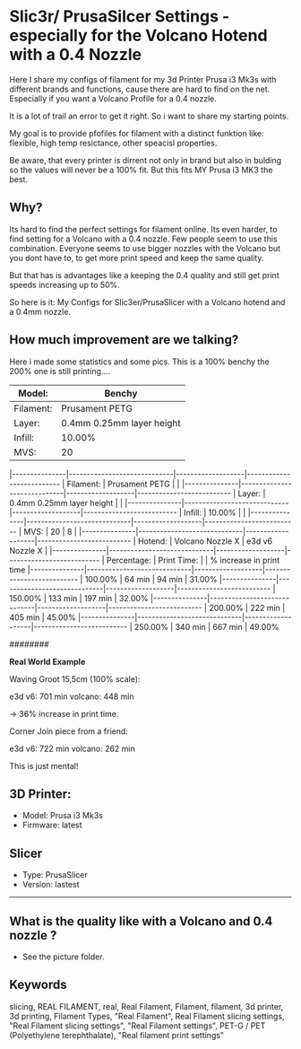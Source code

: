 # Slic3r/ PrusaSilcer Settings - especially for the Volcano Hotend with a 0.4 Nozzle

Here I share my configs of filament for my 3d Printer Prusa i3 Mk3s with different brands and functions, cause there are hard to find on the net. Especially if you want a Volcano Profile for a 0.4 nozzle.

It is a lot of trail an error to get it right. So i want to share my starting points.

My goal is to provide pfofiles for filament with a distinct funktion like: flexible, high temp resictance, other speacisl properties.

Be aware, that every printer is dirrent not only in brand but also in bulding so the values will never be a 100% fit. But this fits MY Prusa i3 MK3 the best.

## Why?

Its hard to find the perfect settings for filament online. Its even harder, to find setting for a Volcano with a 0.4 nozzle. Few people seem to use this combination. Everyone seems to use bigger nozzles with the Volcano but you dont have to, to get more print speed and keep the same quality.

But that has is advantages like a keeping the 0.4 quality and still get print speeds increasing up to 50%.

So here is it: My Configs for Slic3er/PrusaSlicer with a Volcano hotend and a 0.4mm nozzle. 

## How much improvement are we talking?

Here i made some statistics and some pics. This is a 100% benchy the 200% one is still printing....


| Model:  | Benchy |
| ------------- | ------------- |
|  Filament:  | Prusament PETG |
|  Layer:       |  0.4mm 0.25mm layer height  |
|  Infill:      |  10.00%                     | 
|  MVS:         |  20                         |  8 |

|---------------|-----------------------------|-------------------|--------------------------
|  Filament:    |  Prusament PETG             |                   |
|---------------|-----------------------------|-------------------|--------------------------
|  Layer:       |  0.4mm 0.25mm layer height  |                   |
|---------------|-----------------------------|-------------------|--------------------------
|  Infill:      |  10.00%                     |                   |
|---------------|-----------------------------|-------------------|--------------------------
|  MVS:         |  20                         |  8                |
|---------------|-----------------------------|-------------------|--------------------------
|  Hotend:      |  Volcano Nozzle X           |  e3d v6 Nozzle X  |
|---------------|-----------------------------|-------------------|--------------------------
|  Percentage:  |  Print Time:                |                   |  % increase in print time
|---------------|-----------------------------|-------------------|--------------------------
|  100.00%      |  64 min                     |  94 min           |  31.00%
|---------------|-----------------------------|-------------------|--------------------------
|  150.00%      |  133 min                    |  197 min          |  32.00%
|---------------|-----------------------------|-------------------|--------------------------
|  200.00%      |  222 min                    |  405 min          |  45.00%
|---------------|-----------------------------|-------------------|--------------------------
|  250.00%      |  340 min                    |  667 min          |  49.00%


########

__Real World Example__

Waving Groot 15,5cm (100% scale):

e3d v6: 701 min
volcano: 448 min

-> 36% increase in print time.

Corner Join piece from a friend:

e3d v6: 722 min
volcano: 262 min

This is just mental!


## 3D Printer:

- Model: Prusa i3 Mk3s 
- Firmware: latest

## Slicer

- Type: PrusaSlicer
- Version: lastest

---------------

## What is the quality like with a Volcano and 0.4 nozzle ?

- See the picture folder.

## Keywords

slicing, REAL FILAMENT, real, Real Filament, Filament, filament, 3d printer, 3d printing, Filament Types, "Real Filament", Real Filament slicing settings, "Real Filament slicing settings", "Real Filament settings", PET-G / PET (Polyethylene terephthalate), "Real filament print settings"
